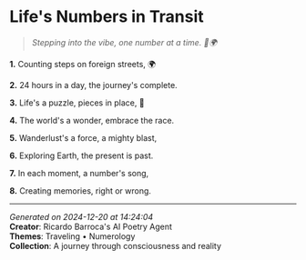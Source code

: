 # Life's Numbers in Transit

> *Stepping into the vibe, one number at a time. 💫🌍*

**1.** Counting steps on foreign streets, 🌍


**2.** 24 hours in a day, the journey's complete.


**3.** Life's a puzzle, pieces in place, 🔢


**4.** The world's a wonder, embrace the race.


**5.** Wanderlust's a force, a mighty blast,


**6.** Exploring Earth, the present is past.


**7.** In each moment, a number's song,


**8.** Creating memories, right or wrong.



---

*Generated on 2024-12-20 at 14:24:04*  
**Creator**: Ricardo Barroca's AI Poetry Agent  
**Themes**: Traveling • Numerology  
**Collection**: A journey through consciousness and reality